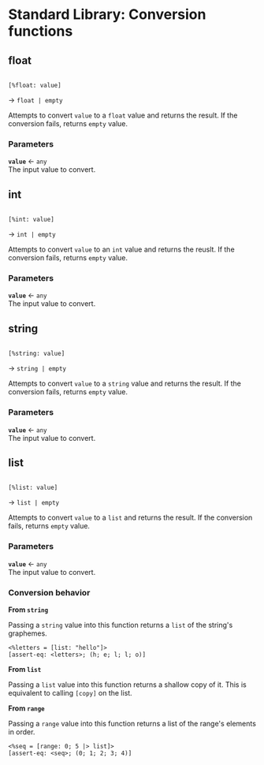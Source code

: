 # Standard Library: Conversion functions

## float

```rant

[%float: value]

```
&rarr; `float | empty`

Attempts to convert `value` to a `float` value and returns the result.
If the conversion fails, returns `empty` value.

### Parameters

**`value`** &larr; `any` <br/>
The input value to convert.


## int

```rant

[%int: value]

```
&rarr; `int | empty`

Attempts to convert `value` to an `int` value and returns the reuslt.
If the conversion fails, returns `empty` value.

### Parameters

**`value`** &larr; `any` <br/>
The input value to convert.


## string

```rant

[%string: value]

```
&rarr; `string | empty`

Attempts to convert `value` to a `string` value and returns the result.
If the conversion fails, returns `empty` value.

### Parameters

**`value`** &larr; `any` <br/>
The input value to convert.


## list

```rant

[%list: value]

```
&rarr; `list | empty`

Attempts to convert `value` to a `list` and returns the result.
If the conversion fails, returns `empty` value.

### Parameters

**`value`** &larr; `any` <br/>
The input value to convert.

### Conversion behavior

**From `string`**

Passing a `string` value into this function returns a `list` of the string's graphemes.

```rant
<%letters = [list: "hello"]>
[assert-eq: <letters>; (h; e; l; l; o)]
```

**From `list`**

Passing a `list` value into this function returns a shallow copy of it.
This is equivalent to calling `[copy]` on the list.

**From `range`**

Passing a `range` value into this function returns a list of the range's elements in order.

```rant
<%seq = [range: 0; 5 |> list]>
[assert-eq: <seq>; (0; 1; 2; 3; 4)]
```